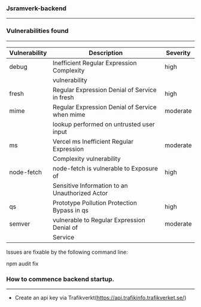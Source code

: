 ### Jsramverk-backend
---------------------------

### Vulnerabilities found
----------------------------------
| Vulnerability | Description                                     | Severity  |
|-------------- | ------------------------------------------------|-----------|
| debug         | Inefficient Regular Expression Complexity       | high      |
|               | vulnerability                                   |           |
| fresh         | Regular Expression Denial of Service in fresh   | high      |
| mime          | Regular Expression Denial of Service when mime  | moderate  |
|               | lookup performed on untrusted user input        |           |
| ms            | Vercel ms Inefficient Regular Expression        | moderate  |
|               | Complexity vulnerability                        |           |
| node-fetch    | node-fetch is vulnerable to Exposure of         | high      |
|               | Sensitive Information to an Unauthorized Actor  |           |
| qs            | Prototype Pollution Protection Bypass in qs     | high      |
| semver        | vulnerable to Regular Expression Denial of      | moderate  |
|               | Service                                         |           |

Issues are fixable by the following command line:

npm audit fix


### How to commence backend startup.
------------------------------------------------------
- Create an api key via Trafikverkt(https://api.trafikinfo.trafikverket.se/)

